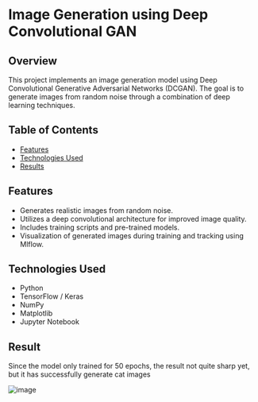 # Image Generation using Deep Convolutional GAN

## Overview

This project implements an image generation model using Deep Convolutional Generative Adversarial Networks (DCGAN). The goal is to generate images from random noise through a combination of deep learning techniques.

## Table of Contents

- [Features](#features)
- [Technologies Used](#technologies-used)
- [Results](#results)

## Features

- Generates realistic images from random noise.
- Utilizes a deep convolutional architecture for improved image quality.
- Includes training scripts and pre-trained models.
- Visualization of generated images during training and tracking using Mlflow.

## Technologies Used

- Python
- TensorFlow / Keras
- NumPy
- Matplotlib
- Jupyter Notebook

## Result

Since the model only trained for 50 epochs, the result not quite sharp yet, but it has successfully generate cat images

![image](https://github.com/user-attachments/assets/fc704e7b-bbd3-495a-b282-f528a6df0ffe)
